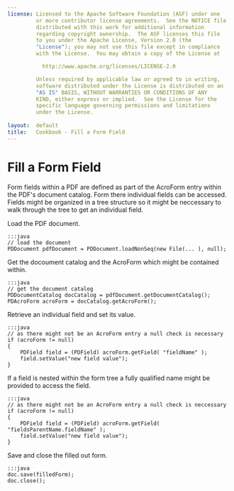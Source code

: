 ```yaml
---
license: Licensed to the Apache Software Foundation (ASF) under one
         or more contributor license agreements.  See the NOTICE file
         distributed with this work for additional information
         regarding copyright ownership.  The ASF licenses this file
         to you under the Apache License, Version 2.0 (the
         "License"); you may not use this file except in compliance
         with the License.  You may obtain a copy of the License at

           http://www.apache.org/licenses/LICENSE-2.0

         Unless required by applicable law or agreed to in writing,
         software distributed under the License is distributed on an
         "AS IS" BASIS, WITHOUT WARRANTIES OR CONDITIONS OF ANY
         KIND, either express or implied.  See the License for the
         specific language governing permissions and limitations
         under the License.
         
layout:  default         
title:   Cookbook - Fill a Form Field
---
```


Fill a Form Field
==================

Form fields within a PDF are defined as part of the AcroForm entry within the PDF's document catalog.
Form there individual fields can be accessed. Fields might be organized in a tree structure so it might
be neccessary to walk through the tree to get an individual field.

Load the PDF document.

	:::java
    // load the document
    PDDocument pdfDocument = PDDocument.loadNonSeq(new File(... ), null);

Get the docoument catalog and the AcroForm which might be contained within.

	:::java
    // get the document catalog
	PDDocumentCatalog docCatalog = pdfDocument.getDocumentCatalog();
    PDAcroForm acroForm = docCatalog.getAcroForm();

Retrieve an individual field and set its value.

	:::java
    // as there might not be an AcroForm entry a null check is necessary
    if (acroForm != null)
    {
        PDField field = (PDField) acroForm.getField( "fieldName" );
        field.setValue("new field value");
    }

If a field is nested within the form tree a fully qualified name might be provided
to access the field.

	:::java
    // as there might not be an AcroForm entry a null check is neccessary
    if (acroForm != null)
    {
        PDField field = (PDField) acroForm.getField( "fieldsParentName.fieldName" );
        field.setValue("new field value");
    }
    
Save and close the filled out form.

	:::java
    doc.save(filledForm);
    doc.close();

